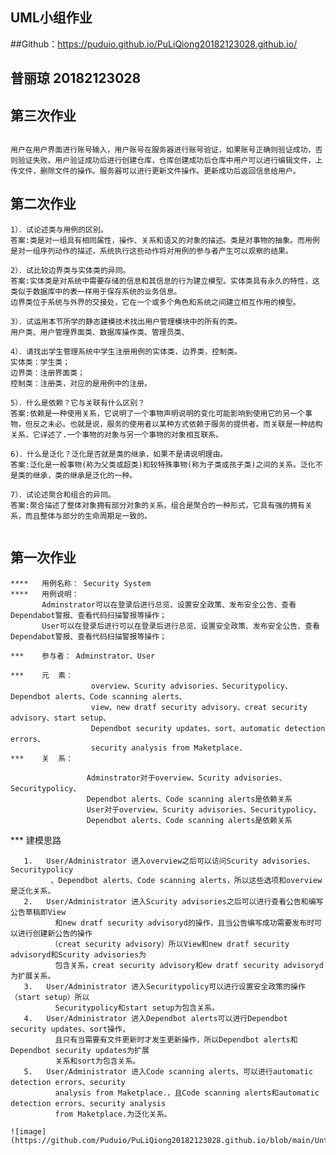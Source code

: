 
## UML小组作业

##Github：https://puduio.github.io/PuLiQiong20182123028.github.io/

##     普丽琼 20182123028  

##     第三次作业
```

用户在用户界面进行账号输入，用户账号在服务器进行账号验证，如果账号正确则验证成功，否则验证失败。用户验证成功后进行创建仓库，仓库创建成功后仓库中用户可以进行编辑文件，上传文件，删除文件的操作。服务器可以进行更新文件操作。更新成功后返回信息给用户。

```


##     第二次作业
```
1）．试论述类与用例的区别。
答案:类是对一组具有相同属性，操作、关系和语又的对象的描述。类是对事物的抽象。而用例是对一组序列动作的描述，系统执行这些动作将对用例的参与者产生可以观察的结果。

2）．试比较边界类与实体类的异同。
答案:实体类是对系统中需要存储的信息和其信息的行为建立模型。实体类具有永久的特性，这类似于数据库中的表一样用于保存系统的业务信息。
边界类位于系统与外界的交接处，它在一个或多个角色和系统之间建立相互作用的模型。

3）．试运用本节所学的静态建模技术找出用户管理模块中的所有的类。
用户类、用户管理界面类、数据库操作类、管理员类、

4）．请找出学生管理系统中学生注册用例的实体类，边界类，控制类。
实体类：学生类；
边界类：注册界面类；
控制类：注册类，对应的是用例中的注册。

5）．什么是依赖？它与关联有什么区别？
答案:依赖是一种使用关系，它说明了一个事物声明说明的变化可能影响到使用它的另一个事物，但反之未必。也就是说，服务的使用者以某种方式依赖于服务的提供者。而关联是一种结构关系，它详述了.一个事物的对象与另一个事物的对象相互联系。

6)．什么是泛化？泛化是否就是类的继承，如果不是请说明理由。
答案:泛化是一般事物(称为父类或超类)和较特殊事物(称为子类或孩子类)之间的关系。泛化不是类的继承，类的继承是泛化的一种。

7）．试论述聚合和组合的异同。
答案:聚合描述了整体对象拥有部分对象的关系。组合是聚合的一种形式，它具有强的拥有关系，而且整体与部分的生命周期足一致的。


```
## 第一次作业

```
****   用例名称： Security System
****   用例说明：
       Adminstrator可以在登录后进行总览、设置安全政策、发布安全公告、查看Dependabot警报、查看代码扫描警报等操作；
       User可以在登录后进行可以在登录后进行总览、设置安全政策、发布安全公告、查看Dependabot警报、查看代码扫描警报等操作；

***    参与者： Adminstrator、User

***    元  素：
                  overview、Scurity advisories、Securitypolicy、Dependbot alerts、Code scanning alerts、
                  view、new dratf security advisory、creat security advisory、start setup、                      
                  Dependbot security updates、sort、automatic detection errors、
                  security analysis from Maketplace.
***    关  系：

                 Adminstrator对于overview、Scurity advisories、Securitypolicy、
                 Dependbot alerts、Code scanning alerts是依赖关系
                 User对于overview、Scurity advisories、Securitypolicy、
                 Dependbot alerts、Code scanning alerts是依赖关系

```
***    建模思路 

       1.	User/Administrator 进入overview之后可以访问Scurity advisories、Securitypolicy
             、Dependbot alerts、Code scanning alerts，所以这些选项和overview是泛化关系。
       2.	User/Administrator 进入Scurity advisories之后可以进行查看公告和编写公告草稿即View
              和new dratf security advisoryd的操作，且当公告编写成功需要发布时可以进行创建新公告的操作
             （creat security advisory）所以View和new dratf security advisoryd和Scurity advisories为
              包含关系，creat security advisory和ew dratf security advisoryd为扩展关系。
       3.	User/Administrator 进入Securitypolicy可以进行设置安全政策的操作（start setup）所以
              Securitypolicy和start setup为包含关系。
       4.	User/Administrator 进入Dependbot alerts可以进行Dependbot security updates、sort操作，
              且只有当需要有文件更新时才发生更新操作，所以Dependbot alerts和Dependbot security updates为扩展
              关系和sort为包含关系。
       5.	User/Administrator 进入Code scanning alerts、可以进行automatic detection errors、security
              analysis from Maketplace.，且Code scanning alerts和automatic detection errors、security analysis
              from Maketplace.为泛化关系。
```
![image](https://github.com/Puduio/PuLiQiong20182123028.github.io/blob/main/Untitled.mdj)
         


